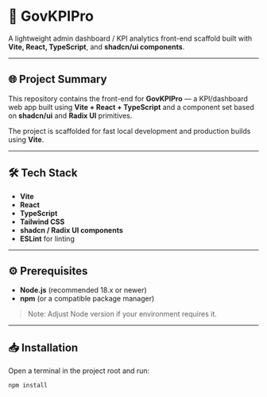 # 🚀 GovKPIPro

A lightweight admin dashboard / KPI analytics front-end scaffold built with **Vite, React, TypeScript**, and **shadcn/ui components**.

---

## 🌐 Project Summary

This repository contains the front-end for **GovKPIPro** — a KPI/dashboard web app built using **Vite + React + TypeScript** and a component set based on **shadcn/ui** and **Radix UI** primitives.  

The project is scaffolded for fast local development and production builds using **Vite**.

---

## 🛠️ Tech Stack

- **Vite**  
- **React**  
- **TypeScript**  
- **Tailwind CSS**  
- **shadcn / Radix UI components**  
- **ESLint** for linting  

---

## ⚙️ Prerequisites

- **Node.js** (recommended 18.x or newer)  
- **npm** (or a compatible package manager)  

> Note: Adjust Node version if your environment requires it.

---

## 📥 Installation

Open a terminal in the project root and run:

```bash
npm install
